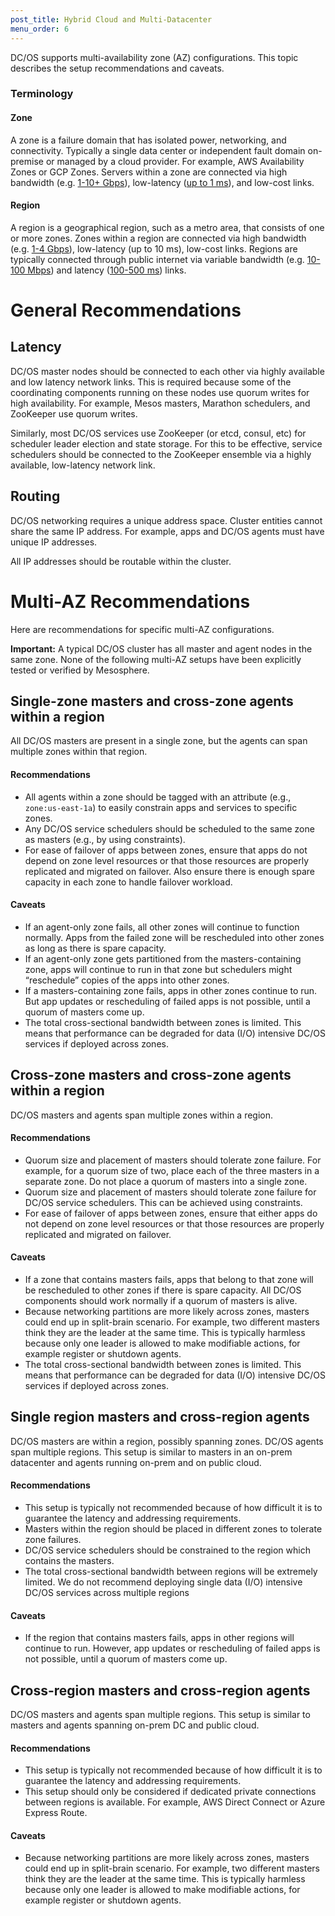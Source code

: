 ```yaml
---
post_title: Hybrid Cloud and Multi-Datacenter
menu_order: 6
---
```


DC/OS supports multi-availability zone (AZ) configurations. This topic describes the setup recommendations and caveats.

### Terminology

#### Zone
A zone is a failure domain that has isolated power, networking, and connectivity. Typically a single data center or independent fault domain on-premise or managed by a cloud provider. For example, AWS Availability Zones or GCP Zones. Servers within a zone are connected via high bandwidth (e.g. [1-10+ Gbps](https://blog.serverdensity.com/network-performance-aws-google-rackspace-softlayer/)), low-latency ([up to 1 ms](http://amistrongeryet.blogspot.com/2010/04/three-latency-anomalies.html)), and low-cost links.

#### Region
A region is a geographical region, such as a metro area, that consists of one or more zones. Zones within a region are connected via high bandwidth (e.g. [1-4 Gbps](https://blog.serverdensity.com/network-performance-aws-google-rackspace-softlayer/)), low-latency (up to 10 ms), low-cost links. Regions are typically connected through public internet via variable bandwidth (e.g. [10-100 Mbps](https://cloudharmony.com/speedtest-for-aws)) and latency ([100-500 ms](https://www.concurrencylabs.com/blog/choose-your-aws-region-wisely/)) links.

# General Recommendations

## Latency
DC/OS master nodes should be connected to each other via highly available and low latency network links. This is required because some of the coordinating components running on these nodes use quorum writes for high availability. For example, Mesos masters, Marathon schedulers, and ZooKeeper use quorum writes.

Similarly, most DC/OS services use ZooKeeper (or etcd, consul, etc) for scheduler leader election and state storage. For this to be effective, service schedulers should be connected to the ZooKeeper ensemble via a highly available, low-latency network link.

## Routing
DC/OS networking requires a unique address space. Cluster entities cannot share the same IP address. For example, apps and DC/OS agents must have unique IP addresses.

All IP addresses should be routable within the cluster.

# Multi-AZ Recommendations
Here are recommendations for specific multi-AZ configurations.

**Important:** A typical DC/OS cluster has all master and agent nodes in the same zone. None of the following multi-AZ setups have been explicitly tested or verified by Mesosphere.

## Single-zone masters and cross-zone agents within a region
All DC/OS masters are present in a single zone, but the agents can span multiple zones within that region.

#### Recommendations

- All agents within a zone should be tagged with an attribute (e.g., `zone:us-east-1a`) to easily constrain apps and services to specific zones.
- Any DC/OS service schedulers should be scheduled to the same zone as masters (e.g., by using constraints).
- For ease of failover of apps between zones, ensure that apps do not depend on zone level resources or that those resources are properly replicated and migrated on failover. Also ensure there is enough spare capacity in each zone to handle failover workload.

#### Caveats

- If an agent-only zone fails, all other zones will continue to function normally. Apps from the failed zone will be rescheduled into other zones as long as there is spare capacity.
- If an agent-only zone gets partitioned from the masters-containing zone, apps will continue to run in that zone but schedulers might “reschedule” copies of the apps into other zones. 
- If a masters-containing zone fails, apps in other zones continue to run. But app updates or rescheduling of failed apps is not possible, until a quorum of masters come up.
- The total cross-sectional bandwidth between zones is limited. This means that performance can be degraded for data (I/O) intensive DC/OS services if deployed across zones.

## Cross-zone masters and cross-zone agents within a region
DC/OS masters and agents span multiple zones within a region.

#### Recommendations

- Quorum size and placement of masters should tolerate zone failure. For example, for a quorum size of two, place each of the three masters in a separate zone. Do not place a quorum of masters into a single zone.
- Quorum size and placement of masters should tolerate zone failure for DC/OS service schedulers. This can be achieved using constraints.
- For ease of failover of apps between zones, ensure that either apps do not depend on zone level resources or that those resources are properly replicated and migrated on failover.

#### Caveats

- If a zone that contains masters fails, apps that belong to that zone will be rescheduled to other zones if there is spare capacity. All DC/OS components should work normally if a quorum of masters is alive.
- Because networking partitions are more likely across zones, masters could end up in split-brain scenario. For example, two different masters think they are the leader at the same time. This is typically harmless because only one leader is allowed to make modifiable actions, for example register or shutdown agents.
- The total cross-sectional bandwidth between zones is limited. This means that performance can be degraded for data (I/O) intensive DC/OS services if deployed across zones.

## Single region masters and cross-region agents 
DC/OS masters are within a region, possibly spanning zones. DC/OS agents span multiple regions. This setup is similar to masters in an on-prem datacenter and agents running on-prem and on public cloud. 

#### Recommendations

- This setup is typically not recommended because of how difficult it is to guarantee the latency and addressing requirements.
- Masters within the region should be placed in different zones to tolerate zone failures.
- DC/OS service schedulers should be constrained to the region which contains the masters.
- The total cross-sectional bandwidth between regions will be extremely limited. We do not recommend deploying single data (I/O) intensive DC/OS services across multiple regions

#### Caveats

- If the region that contains masters fails, apps in other regions will continue to run. However, app updates or rescheduling of failed apps is not possible, until a quorum of masters come up.


## Cross-region masters and cross-region agents 
DC/OS masters and agents span multiple regions. This setup is similar to masters and agents spanning on-prem DC and public cloud.

#### Recommendations

- This setup is typically not recommended because of how difficult it is to guarantee the latency and addressing requirements.
- This setup should only be considered if dedicated private connections between regions is available. For example, AWS Direct Connect or Azure Express Route.

#### Caveats

- Because networking partitions are more likely across zones, masters could end up in split-brain scenario. For example, two different masters think they are the leader at the same time. This is typically harmless because only one leader is allowed to make modifiable actions, for example register or shutdown agents.